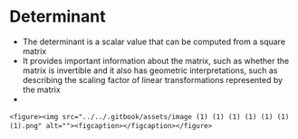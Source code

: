 # Determinant

* The determinant is a scalar value that can be computed from a square matrix
* It provides important information about the matrix, such as whether the matrix is invertible and it also has geometric interpretations, such as describing the scaling factor of linear transformations represented by the matrix
*

    <figure><img src="../../.gitbook/assets/image (1) (1) (1) (1) (1) (1) (1).png" alt=""><figcaption></figcaption></figure>
